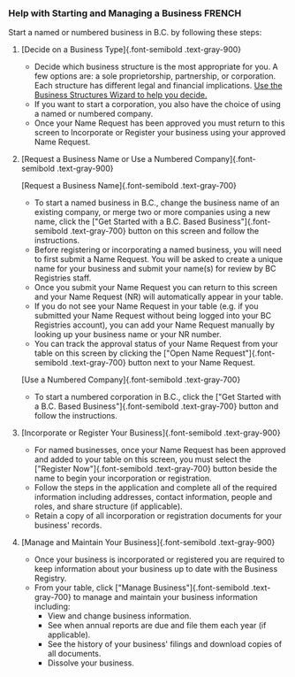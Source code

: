### Help with Starting and Managing a Business FRENCH

Start a named or numbered business in B.C. by following these steps:

1. [Decide on a Business Type]{.font-semibold .text-gray-900}
    - Decide which business structure is the most appropriate for you. A few options are: a sole proprietorship, partnership, or corporation. Each structure has different legal and financial implications. <a href="https://entity-selection-prod.apps.silver.devops.gov.bc.ca/" target="_blank">Use the Business Structures Wizard to help you decide.</a>
    - If you want to start a corporation, you also have the choice of using a named or numbered company.
    - Once your Name Request has been approved you must return to this screen to Incorporate or Register your business using your approved Name Request.

2. [Request a Business Name or Use a Numbered Company]{.font-semibold .text-gray-900}
    
    [Request a Business Name]{.font-semibold .text-gray-700}
    
    - To start a named business in B.C., change the business name of an existing company, or merge two or more companies using a new name, click the ["Get Started with a B.C. Based Business"]{.font-semibold .text-gray-700} button on this screen and follow the instructions.
    - Before registering or incorporating a named business, you will need to first submit a Name Request. You will be asked to create a unique name for your business and submit your name(s) for review by BC Registries staff.
    - Once you submit your Name Request you can return to this screen and your Name Request (NR) will automatically appear in your table.
    - If you do not see your Name Request in your table (e.g. if you submitted your Name Request without being logged into your BC Registries account), you can add your Name Request manually by looking up your business name or your NR number.
    - You can track the approval status of your Name Request from your table on this screen by clicking the ["Open Name Request"]{.font-semibold .text-gray-700} button next to your Name Request.

    [Use a Numbered Company]{.font-semibold .text-gray-700}
    - To start a numbered corporation in B.C., click the ["Get Started with a B.C. Based Business"]{.font-semibold .text-gray-700} button and follow the instructions.

3. [Incorporate or Register Your Business]{.font-semibold .text-gray-900} 
    - For named businesses, once your Name Request has been approved and added to your table on this screen, you must select the ["Register Now"]{.font-semibold .text-gray-700} button beside the name to begin your incorporation or registration.
    - Follow the steps in the application and complete all of the required information including addresses, contact information, people and roles, and share structure (if applicable).
    - Retain a copy of all incorporation or registration documents for your business' records.

4. [Manage and Maintain Your Business]{.font-semibold .text-gray-900}
    - Once your business is incorporated or registered you are required to keep information about your business up to date with the Business Registry.
    - From your table, click ["Manage Business"]{.font-semibold .text-gray-700} to manage and maintain your business information including:
        - View and change business information.
        - See when annual reports are due and file them each year (if applicable).
        - See the history of your business' filings and download copies of all documents.
        - Dissolve your business.